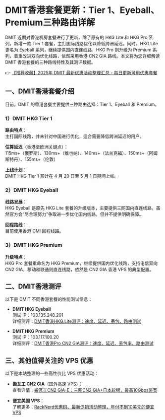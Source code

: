 # DMIT香港套餐更新：Tier 1、Eyeball、Premium三种路由详解

DMIT 近期对香港机房套餐进行了更新，除了原有的 HKG Lite 和 HKG Pro 系列，新增一款 Tier 1 套餐，主打国际线路优化以降低跨洲延迟。同时，HKG Lite 更名为 Eyeball 系列，继续提供国内直连线路，HKG Pro 则升级为 Premium 系列，着重改进双向优化线路，依然采用香港 CN2 GIA 路线。本文将为您详细解读 DMIT 香港套餐的三种路线特性及其测评数据。

👉 [【推荐收藏】2025年 DMIT 最新优惠活动整理汇总 - 每日更新可用优惠套餐](https://bit.ly/dmit_coupon)

## 一、DMIT香港套餐介绍

目前，DMIT 的香港套餐主要提供三种路由选择：Tier 1、Eyeball 和 Premium。

### 1）DMIT HKG Tier 1

**路由特点**：  
主打国际线路，并未针对中国进行优化，适合需要降低跨洲延迟的用户。

**估算延迟**（香港至欧洲关键点）：  
115ms+（俄罗斯）、130ms+（维也纳）、140ms+（法兰克福）、150ms+（阿姆斯特丹）、155ms+（伦敦）

**上线计划**：  
DMIT HKG Tier 1 预计在 4 月 20 日至 5 月 1 日期间上线。

### 2）DMIT HKG Eyeball

**线路发展**：  
HKG Eyeball 是原先 HKG Lite 套餐的升级版本，主要提供三网国内直连线路。虽然官方会“尽合理努力”争取进一步优化国内线路，但并不提供明确保障。

**回程路线**：  
目前使用香港 CMI 回程线路。

### 3）DMIT HKG Premium

**升级特点**：  
HKG Pro 套餐重命名为 HKG Premium，继续提供国内优化线路，支持电信双向 CN2 GIA，移动和联通则直连线路，依然是 CN2 GIA 香港 VPS 的典型配置。

## 二、DMIT香港测评

以下是 DMIT 不同香港套餐的性能测试信息：

- **DMIT HKG Eyeball**  
  测试 IP：103.135.248.201  
  详细测评：[DMIT香港HKG.Lite测评：速度、延迟、丢包、路由测试](https://www.vpsgo.com/dmit-hkg-lite-test.html)

- **DMIT HKG Premium**  
  测试 IP：103.117.100.20  
  详细测评：[DMIT香港Pro CN2 GIA测评：速度、延迟、丢包率、路由测试](https://www.vpsgo.com/dmit-hkg-pro-cn2-gia-test.html)

## 三、其他值得关注的 VPS 优惠

以下是本站整理的一些高性价比 VPS 优惠活动：

- **搬瓦工 CN2 GIA**（国外高速 VPS）：  
  查看详情：[搬瓦工CN2 GIA-E：三网CN2 GIA+日本软银，最高10Gbps带宽](https://www.vpsgo.com/bandwagonhost-cn2-gia-ecommerce.html)

- **便宜美国 VPS**：  
  了解更多：[RackNerd优惠码、最新促销活动整理，年付不到10美元的便宜VPS](https://www.vpsgo.com/racknerd-coupons.html)